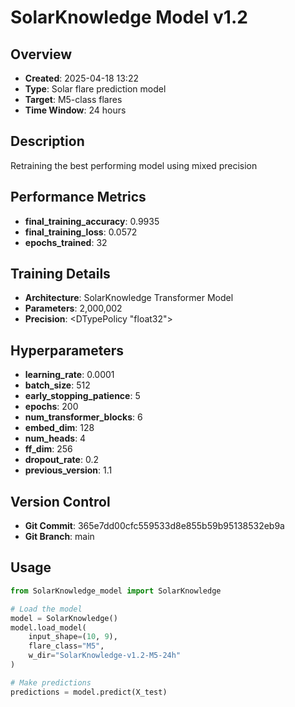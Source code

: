 # SolarKnowledge Model v1.2

## Overview
- **Created**: 2025-04-18 13:22
- **Type**: Solar flare prediction model
- **Target**: M5-class flares
- **Time Window**: 24 hours

## Description
Retraining the best performing model using mixed precision

## Performance Metrics
- **final_training_accuracy**: 0.9935
- **final_training_loss**: 0.0572
- **epochs_trained**: 32


## Training Details
- **Architecture**: SolarKnowledge Transformer Model
- **Parameters**: 2,000,002
- **Precision**: <DTypePolicy "float32">

## Hyperparameters
- **learning_rate**: 0.0001
- **batch_size**: 512
- **early_stopping_patience**: 5
- **epochs**: 200
- **num_transformer_blocks**: 6
- **embed_dim**: 128
- **num_heads**: 4
- **ff_dim**: 256
- **dropout_rate**: 0.2
- **previous_version**: 1.1

## Version Control
- **Git Commit**: 365e7dd00cfc559533d8e855b59b95138532eb9a
- **Git Branch**: main

## Usage
```python
from SolarKnowledge_model import SolarKnowledge

# Load the model
model = SolarKnowledge()
model.load_model(
    input_shape=(10, 9), 
    flare_class="M5", 
    w_dir="SolarKnowledge-v1.2-M5-24h"
)

# Make predictions
predictions = model.predict(X_test)
```
